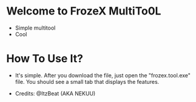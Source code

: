 # Welcome to FrozeX MultiTo0L

- Simple multitool
- Cool


# How To Use It?
- It's simple. After you download the file, just open the "frozex.tool.exe" file. You should see a small tab that displays the features.

- Credits: @ItzBeat (AKA NEKUU)

